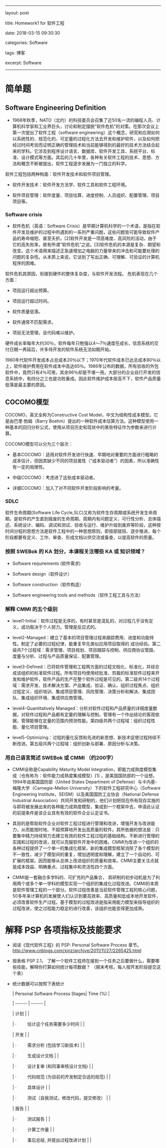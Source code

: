 ﻿---

layout: post

title: Homework1 for 软件工程

date: 2018-03-15 09:30:30

categories: Software

tags: 博客

excerpt: Software

---

# 简单题



## Software Engineering Definition



* 1968年秋季，NATO（北约）的科技委员会召集了近50名一流的编程人员、计算机科学家和工业界巨头，讨论和制定摆脱“软件危机”的对策。在那次会议上第一次提出了软件工程（software engineering）这个概念，研究和应用如何以系统性的、规范化的、可定量的过程化方法去开发和维护软件，以及如何把经过时间考验而证明正确的管理技术和当前能够得到的最好的技术方法结合起来的学科。它涉及到程序设计语言、数据库、软件开发工具、系统平台、标准、设计模式等方面。其后的几十年里，各种有关软件工程的技术、思想、方法和概念不断被提出，软件工程逐步发展为一门独立的科学。

软件工程包括两种构面：软件开发技术和软件项目管理。



* 软件开发技术：软件开发方法学、软件工具和软件工程环境。


* 软件项目管理：软件度量、项目估算、进度控制、人员组织、配置管理、项目项目等。



### Software crisis



* 软件危机（英语：Software Crisis）是早期计算机科学的一个术语，是指在软件开发及维护的过程中所遇到的一系列严重问题，这些问题皆可能导致软件产品的寿命缩短、甚至夭折。[2]软件开发是一项高难度、高风险的活动，由于它的高失败率，故有所谓“软件危机”之说。[3]软件危机的本源是复杂、期望和改变。这个术语用来描述正急遽增加之电脑的力量带来的冲击和可能要处理的问题的复杂性。从本质上来说，它谈到了写出正确、可理解、可验证的计算机程序的困难。

软件危机其原因，衔接到硬件的整体复杂度，与软件开发流程。
危机表现在几个方面：



* 项目运行超出预算。


* 项目运行超过时间。


* 软件质量低落。


* 软件通常不匹配需求。


* 项目无法管理，且代码难以维护。

硬件成长率每年大约30％，软件每年只勉强以4～7％速度在成长，信息系统的交付日期一再延后，许多待开发的软件系统无法如期开始。

1960年代软件开发成本占总成本20％以下；1970年代软件成本已达总成本80％以上，软件维护费用在软件成本中高达65％。1986年公布的数据，所有验收的外包软件中，竟然只有4％可用，其余96％却是不堪一用。大部分的企业自行开发的信息系统中，有四分之三也是功败垂成。因此软件维护成本居高不下，软件产品质量低落是最主要的原因。



## COCOMO模型



COCOMO，英文全称为Constructive Cost Model，中文为结构性成本模型。它是由巴里·勃姆（Barry Boehm）提出的一种软件成本估算方法。这种模型使用一种基本的回归分析公式，使用从项目历史和现状中的某些特征作为参数来进行计算。


COCOMO模型可以分为三个层次：


* 基本COCOMO：适用对软件开发进行快速、早期地对重要的方面进行粗略的成本估计，但因其缺少不同的项目属性（“成本驱动者”）的因素，所以准确性有一定的局限性。

* 中级COCOMO：考虑进了这些成本驱动者。


* 详细COCOMO：加入了对不同软件开发阶段影响的考量。



### SDLC



软件生命周期(Software Life Cycle,SLC)又称为软件生存周期或系统开发生命周期，是软件的产生直到报废的生命周期，周期内有问题定义、可行性分析、总体描述、系统设计、编码、调试和测试、验收与运行、维护升级到废弃等阶段，这种按时间分程的思想方法是软件工程中的一种思想原则，即按部就班、逐步推进，每个阶段都要有定义、工作、审查、形成文档以供交流或备查，以提高软件的质量。


### 按照 SWEBok 的 KA 划分，本课程关注哪些 KA 或 知识领域？



* Software requirements (软件需求)


* Software design（软件设计）

* Software construction（软件构造）


* Software engineering tools and methods（软件工程工具与方法）



### 解释 CMMI 的五个级别



* level1-Initial：软件过程是无序的，有时甚至是混乱的，对过程几乎没有定义，成功取决于个人努力。管理是反应式的。


* level2-Managed：建立了基本的项目管理过程来跟踪费用、进度和功能特性。制定了必要的过程纪律，能重复早先类似应用项目取得的 成功经验。第二级共7个过程域：需求管理、项目规划、项目跟踪与控制、供应商协议管路、度量与分析、过程与产品质量保证、配置管理。


* level3-Defined：已将软件管理和工程两方面的过程文档化、标准化，并综合成该组织的标准软件过程。所有项目均使用经批准、剪裁的标准软件过程来开发和维护软件，软件产品的生产在整个软件过程是可见的。第二级共14个过程域：需求开发、技术解决方案、产品集成、验证、确认、组织过程焦点、组织过程定义、组织培训、集成项目管理、风险管理、决策分析和解决、集成团队、集成组织环境、集成供应商管理。

* level4-Quantitatively Managed：分析对软件过程和产品质量的详细度量数据，对软件过程和产品都有定量的理解与控制。管理有一个作出结论的客观依据，管理能够在定量的范围内预测性能。第四级共两个过程域：组织过程性能、量化项目管理。


* level5-Optimizing：过程的量化反馈和先进的新思想、新技术促使过程持续不断改进。第五级共两个过程域：组织创新与部署、原因分析与决策。



### 用自己语言简述 SWEBok 或 CMMI （约200字）



* CMMI全称是Capability Maturity Model Integration，即能力成熟度模型集成（也有称为：软件能力成熟度集成模型）[1]  ，是美国国防部的一个设想，1994年由美国国防部（United States Department of Defense）与卡内基-梅隆大学（Carnegie-Mellon University）下的软件工程研究中心（Software Engineering Institute，SEISM）以及美国国防工业协会（National Defense Industrial Association）共同开发和研制的，他们计划把现在所有现存实施的与即将被发展出来的各种能力成熟度模型，集成到一个框架中去，申请此认证的前提条件是该企业具有有效的软件企业认定证书。
* 其目的是帮助软件企业对软件工程过程进行管理和改进，增强开发与改进能力，从而能按时地、不超预算地开发出高质量的软件。其所依据的想法是：只要集中精力持续努力去建立有效的软件工程过程的基础结构，不断进行管理的实践和过程的改进，就可以克服软件开发中的困难。CMMI为改进一个组织的各种过程提供了一个单一的集成化框架，新的集成模型框架消除了各个模型的不一致性，减少了模型间的重复，增加透明度和理解，建立了一个自动的、可扩展的框架。因而能够从总体上改进组织的质量和效率。CMMI主要关注点就是成本效益、明确重点、过程集中和灵活性四个方面。


* CMMI是一套融合多学科的、可扩充的产品集合， 其研制的初步动机是为了利用两个或多个单一学科的模型实现一个组织的集成化过程改进。CMMI的本质是软件管理工程的一个部分。软件过程改善是当前软件管理工程的核心问题， 50多年来计算机的发展使人们认识到要高效率、高质量和低成本地开发软件，必须改善软件生产过程。基于模型的过程改进是指采用能力模型来指导组织的过程改进，使之过程能力稳定的进行改善，该组织也能变得更加成熟。




# 解释 PSP 各项指标及技能要求




* 阅读《现代软件工程》的 PSP: Personal Software Process 章节。 
http://www.cnblogs.com/xinz/archive/2011/11/27/2265425.html


* 按表格 PSP 2.1， 了解一个软件工程师在接到一个任务之后要做什么，需要哪些技能，解释你打算如何统计每项数据？ （期末考核，每人按开发阶段提交这个表）



* 统计数据可以按照下表统计 
    
	| Personal Software Process Stages| Time (%)  |
    
	| ------ | ------ |
    
	| 计划 |  |
    
	| ·         估计这个任务需要多少时间 |  |
    
	| 开发 |  |
    
	| ·         需求分析 (包括学习新技术) |  |
    
	| ·         生成设计文档 |  |
    
	| ·         设计复审 (和同事审核设计文档) |  |
    
	| ·         代码规范 (为目前的开发制定合适的规范) |  |
    
	| ·         具体设计 |  |
    
	| ·         测试（自我测试，修改代码，提交修改） |  |
    
	| 报告 |  |
   
	| ·         测试报告 |  | 
    
	| ·         计算工作量 |  |
    
	| ·         事后总结, 并提出过程改进计划 |  |
